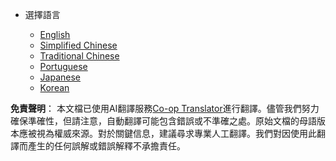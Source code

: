 <!--
CO_OP_TRANSLATOR_METADATA:
{
  "original_hash": "b918f72764505b503a4c2889a438b8d7",
  "translation_date": "2025-05-20T11:19:39+00:00",
  "source_file": "docs/_navbar.md",
  "language_code": "tw"
}
-->
* 選擇語言

    * [English](../../../../../../..)
    * [Simplified Chinese](../../../../../../../translations/cn)
    * [Traditional Chinese](../../../../../../../translations/tw)
    * [Portuguese](../../../../../../../translations/pt-br)
    * [Japanese](../../../../../../../translations/ja-jp)
    * [Korean](../../../../../../../translations/ko)

**免責聲明**：
本文檔已使用AI翻譯服務[Co-op Translator](https://github.com/Azure/co-op-translator)進行翻譯。儘管我們努力確保準確性，但請注意，自動翻譯可能包含錯誤或不準確之處。原始文檔的母語版本應被視為權威來源。對於關鍵信息，建議尋求專業人工翻譯。我們對因使用此翻譯而產生的任何誤解或錯誤解釋不承擔責任。